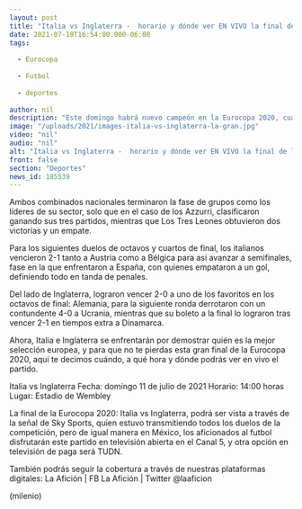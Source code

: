 ```yaml
---
layout: post
title: "Italia vs Inglaterra -  horario y dónde ver EN VIVO la final de la Eurocopa."
date: 2021-07-10T16:54:00.000-06:00
tags:
  
  - Eurocopa
  
  - Futbol
  
  - deportes
  
author: nil
description: "Este domingo habrá nuevo campeón en la Eurocopa 2020, cuando se enfrenten la selección de Italia e Inglaterra en la gran final que se diputará en el Estadio de Wembley en punto de las 14:00 horas. "
image: "/uploads/2021/images-italia-vs-inglaterra-la-gran.jpg"
video: "nil"
audio: "nil"
alt: "Italia vs Inglaterra -  horario y dónde ver EN VIVO la final de la Eurocopa."
front: false
section: "Deportes"
news_id: 185539
---
```


Ambos combinados nacionales terminaron la fase de grupos como los líderes de su sector, solo que en el caso de los Azzurri, clasificaron ganando sus tres partidos, mientras que Los Tres Leones obtuvieron dos victorias y un empate. 

Para los siguientes duelos de octavos y cuartos de final, los italianos vencieron 2-1 tanto a Austria como a Bélgica para así avanzar a semifinales, fase en la que enfrentaron a España, con quienes empataron a un gol, definiendo todo en tanda de penales. 

Del lado de Inglaterra, lograron vencer 2-0 a uno de los favoritos en los octavos de final: Alemania, para la siguiente ronda derrotaron con un contundente 4-0 a Ucrania, mientras que su boleto a la final lo lograron tras vencer 2-1 en tiempos extra a Dinamarca.

Ahora, Italia e Inglaterra se enfrentarán por demostrar quién es la mejor selección europea, y para que no te pierdas esta gran final de la Eurocopa 2020, aquí te decimos cuándo, a qué hora y dónde podrás ver en vivo el partido. 

Italia vs Inglaterra 
Fecha: domingo 11 de julio de 2021 Horario: 14:00 horas 
Lugar: Estadio de Wembley

La final de la Eurocopa 2020: Italia vs Inglaterra, podrá ser vista a través de la señal de Sky Sports, quien estuvo transmitiendo todos los duelos de la competición, pero de igual manera en México, los aficionados al futbol disfrutarán este partido en televisión abierta en el Canal 5, y otra opción en televisión de paga será TUDN. 

También podrás seguir la cobertura a través de nuestras plataformas digitales: La Afición | FB La Afición | Twitter @laaficion

(milenio)


